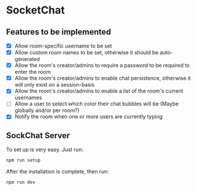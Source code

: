 # SocketChat

## Features to be implemented

- [x] Allow room-specific username to be set
- [x] Allow custom room names to be set, otherwise it should be auto-generated
- [x] Allow the room's creator/admins to require a password to be required to enter the room
- [x] Allow the room's creator/admins to enable chat persistence, otherwise it will only exist on a session-basis
- [x] Allow the room's creator/admins to enable a list of the room's current usernames
- [ ] Allow a user to select which color their chat bubbles will be (Maybe globally and/or per room?)
- [x] Notify the room when one or more users are currently typing

## SockChat Server

To set up is very easy.
Just run:
```bash
npm run setup
```
After the installation is complete, then run:
```bash
npm run dev
```